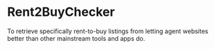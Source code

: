 # Rent2BuyChecker
To retrieve specifically rent-to-buy listings from letting agent websites better than other mainstream tools and apps do.
